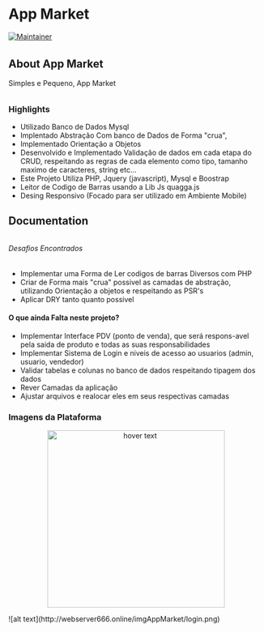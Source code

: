 # App Market

[![Maintainer](http://img.shields.io/badge/maintainer-@thalesrupp-blue.svg?style=flat-square)](https://twitter.com/thalesrupp)

###### 
## About App Market
Simples e Pequeno, App Market
###### 

### Highlights

- Utilizado Banco de Dados Mysql
- Implentado Abstração Com banco de Dados de Forma "crua",
- Implementado Orientação a Objetos
- Desenvolvido e Implementado Validação de dados em cada etapa do CRUD, respeitando as regras de cada elemento como tipo, tamanho maximo de caracteres, string etc... 
- Este Projeto Utiliza PHP, Jquery (javascript), Mysql e Boostrap
- Leitor de Codigo de Barras usando a Lib Js quagga.js
- Desing Responsivo (Focado para ser utilizado em Ambiente Mobile)


## Documentation

###### 

###### Desafios Encontrados

- Implementar uma Forma de Ler codigos de barras Diversos com PHP
- Criar de Forma mais "crua" possivel as camadas de abstração, utilizando Orientação a objetos e respeitando as PSR's
- Aplicar DRY tanto quanto possivel

#### O que ainda Falta neste projeto?

- Implementar Interface PDV (ponto de venda), que será respons-avel pela saida de produto e todas as suas responsabilidades
- Implementar Sistema de Login e niveis de acesso ao usuarios (admin, usuario, vendedor)
- Validar tabelas e colunas no banco de dados respeitando tipagem dos dados
- Rever Camadas da aplicação
- Ajustar arquivos e realocar eles em seus respectivas camadas

### Imagens da Plataforma

<p align="center">
  <img src="http://webserver666.online/imgAppMarket/login.png" width="350" title="hover text">
</p>
![alt text](http://webserver666.online/imgAppMarket/login.png)

